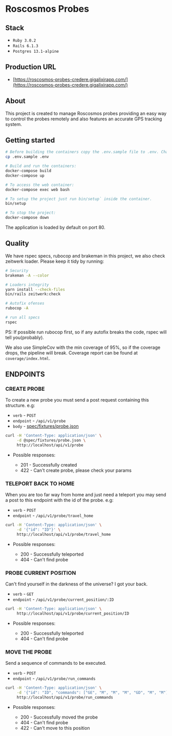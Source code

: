 # Roscosmos Probes

## Stack

- `Ruby 3.0.2`
- `Rails 6.1.3`
- `Postgres 13.1-alpine`

## Production URL

- [https://roscosmos-probes-credere.gigalixirapp.com/](https://roscosmos-probes-credere.gigalixirapp.com/)

## About

This project is created to manage Roscosmos probes providing an easy way to control the probes remotely and also features an accurate GPS tracking system.

## Getting started

```bash
# Before building the containers copy the .env.sample file to .env. Change any value if needed.
cp .env.sample .env

# Build and run the containers:
docker-compose build
docker-compose up

# To access the web container:
docker-compose exec web bash

# To setup the project just run bin/setup` inside the container.
bin/setup

# To stop the project:
docker-compose down
```

The application is loaded by default on port 80.

## Quality

We have rspec specs, rubocop and brakeman in this project, we also check zeitwerk loader. Please keep it tidy by running:

```bash
# Security
brakeman -A --color

# Loaders integrity
yarn install --check-files
bin/rails zeitwerk:check

# Autofix ofenses
rubocop -A

# run all specs
rspec
```

PS: If possible run rubocop first, so if any autofix breaks the code, rspec will tell you(probably).

We also use SimpleCov with the min coverage of 95%, so if the coverage drops, the pipeline will break.
Coverage report can be found at `coverage/index.html`.


## ENDPOINTS

### CREATE PROBE

To create a new probe you must send a post request containing this structure. e.g:

* `verb` - `POST`
* `endpoint` - `/api/v1/probe`
* `body` - [spec/fixtures/probe.json](spec/fixtures/probe.json)

```bash
curl -H 'Content-Type: application/json' \
     -d @spec/fixtures/probe.json \
     http://localhost/api/v1/probe
```

* Possible responses:

  - 201 - Successfully created
  - 422 - Can't create probe, please check your params


### TELEPORT BACK TO HOME

When you are too far way from home and just need a teleport you may send a post to this endpoint with the id of the probe. e.g:

* `verb` - `POST`
* `endpoint` - `/api/v1/probe/travel_home`

```bash
curl -H 'Content-Type: application/json' \
     -d '{"id": "ID"}' \
     http://localhost/api/v1/probe/travel_home
```

* Possible responses:

  - 200 - Successfully teleported
  - 404 - Can't find probe

### PROBE CURRENT POSITION

Can't find yourself in the darkness of the universe? I got your back.

* `verb` - `GET`
* `endpoint` - `/api/v1/probe/current_position/:ID`

```bash
curl -H 'Content-Type: application/json' \
     http://localhost/api/v1/probe/current_position/ID
```

* Possible responses:

  - 200 - Successfully teleported
  - 404 - Can't find probe

### MOVE THE PROBE

Send a sequence of commands to be executed.

* `verb` - `POST`
* `endpoint` - `/api/v1/probe/run_commands`

```bash
curl -H 'Content-Type: application/json' \
     -d '{"id": "ID", "commands": ["GE", "M", "M", "M", "GD", "M", "M"]}' \
     http://localhost/api/v1/probe/run_commands
```

* Possible responses:

  - 200 - Successfully moved the probe
  - 404 - Can't find probe
  - 422 - Can't move to this position
